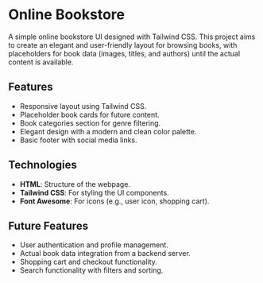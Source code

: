 # Online Bookstore

A simple online bookstore UI designed with Tailwind CSS. This project aims to create an elegant and user-friendly layout for browsing books, with placeholders for book data (images, titles, and authors) until the actual content is available.

## Features

- Responsive layout using Tailwind CSS.
- Placeholder book cards for future content.
- Book categories section for genre filtering.
- Elegant design with a modern and clean color palette.
- Basic footer with social media links.

## Technologies

- **HTML**: Structure of the webpage.
- **Tailwind CSS**: For styling the UI components.
- **Font Awesome**: For icons (e.g., user icon, shopping cart).


## Future Features

- User authentication and profile management.
- Actual book data integration from a backend server.
- Shopping cart and checkout functionality.
- Search functionality with filters and sorting.
